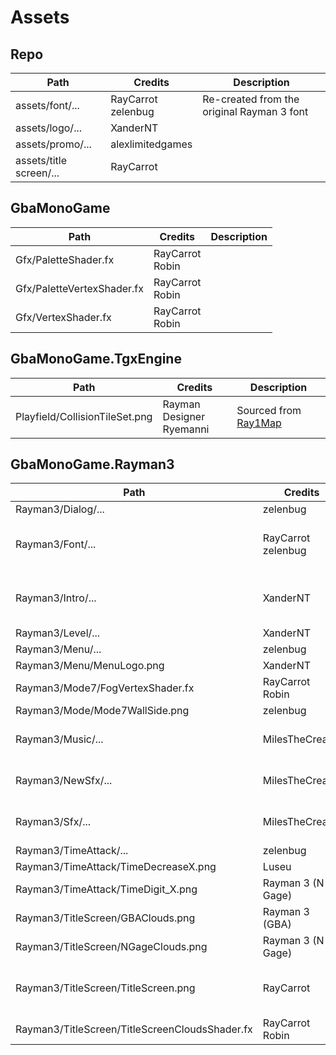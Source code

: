 # Assets

## Repo

| Path | Credits | Description |
|---|---|---|
| assets/font/... | RayCarrot<br>zelenbug | Re-created from the original Rayman 3 font |
| assets/logo/... | XanderNT |  |
| assets/promo/... | alexlimitedgames |  |
| assets/title screen/... | RayCarrot |  |

## GbaMonoGame

| Path | Credits | Description |
|---|---|---|
| Gfx/PaletteShader.fx | RayCarrot<br>Robin |  |
| Gfx/PaletteVertexShader.fx | RayCarrot<br>Robin |  |
| Gfx/VertexShader.fx | RayCarrot<br>Robin |  |

## GbaMonoGame.TgxEngine

| Path | Credits | Description |
|---|---|---|
| Playfield/CollisionTileSet.png | Rayman Designer<br>Ryemanni | Sourced from [Ray1Map](https://github.com/BinarySerializer/Ray1Map) |

## GbaMonoGame.Rayman3

| Path | Credits | Description |
|---|---|---|
| Rayman3/Dialog/... | zelenbug |  |
| Rayman3/Font/... | RayCarrot<br>zelenbug | See the repo assets for more info |
| Rayman3/Intro/... | XanderNT | See the repo assets for more info |
| Rayman3/Level/... | XanderNT |  |
| Rayman3/Menu/... | zelenbug |  |
| Rayman3/Menu/MenuLogo.png | XanderNT |  |
| Rayman3/Mode7/FogVertexShader.fx | RayCarrot<br>Robin |  |
| Rayman3/Mode/Mode7WallSide.png | zelenbug |  |
| Rayman3/Music/... | MilesTheCreator | Ripped using [agbplay](https://github.com/ipatix/agbplay) |
| Rayman3/NewSfx/... | MilesTheCreator | Sourced from Rayman 3 |
| Rayman3/Sfx/... | MilesTheCreator | Ripped using [agbplay](https://github.com/ipatix/agbplay) |
| Rayman3/TimeAttack/... | zelenbug |  |
| Rayman3/TimeAttack/TimeDecreaseX.png | Luseu |  |
| Rayman3/TimeAttack/TimeDigit_X.png | Rayman 3 (N-Gage) |  |
| Rayman3/TitleScreen/GBAClouds.png | Rayman 3 (GBA) |  |
| Rayman3/TitleScreen/NGageClouds.png | Rayman 3 (N-Gage) |  |
| Rayman3/TitleScreen/TitleScreen.png | RayCarrot | See the repo assets for more info |
| Rayman3/TitleScreen/TitleScreenCloudsShader.fx | RayCarrot<br>Robin |  |

